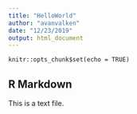 ```yaml
---
title: "HelloWorld"
author: "avanvalken"
date: "12/23/2019"
output: html_document
---
```


```{r setup, include=FALSE}
knitr::opts_chunk$set(echo = TRUE)
```

## R Markdown

This is a text file.
